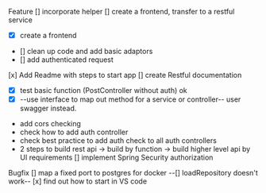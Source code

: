 Feature
[] incorporate helper
[] create a frontend, transfer to a restful service
  - [x] create a frontend
  - [] clean up code and add basic adaptors
  - [] add authenticated request

[x] Add Readme with steps to start app
[] create Restful documentation
  - [x] test basic function (PostController without auth) ok
  - [x] --use interface to map out method for a service or controller-- user swagger instead.
  - add cors checking
  - check how to add auth controller
  - check best practice to add auth check to all auth controllers
  - 2 steps to build rest api -> build by function -> build higher level api by UI requirements
[] implement Spring Security authorization

Bugfix
[] map a fixed port to postgres for docker
--[] loadRepository doesn't work--
[x] find out how to start in VS code